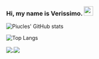 ### Hi, my name is Verissimo. <img src="https://media.giphy.com/media/hvRJCLFzcasrR4ia7z/giphy.gif" width="25px"></a>


![Piucles' GitHub stats](https://github-readme-stats.vercel.app/api?username=Piucles&show_icons=true&theme=synthwave&count_private=true&count_private=true)

![Top Langs](https://github-readme-stats.vercel.app/api/top-langs/?username=Piucles&theme=synthwave&layout=compact)

<a href="https://github.com/anuraghazra/github-readme-stats">
  <img align="center" src="https://github-readme-stats.vercel.app/api/pin/?username=anuraghazra&repo=github-readme-stats" />
</a>
<a href="https://github.com/anuraghazra/convoychat">
  <img align="center" src="https://github-readme-stats.vercel.app/api/pin/?username=anuraghazra&repo=convoychat" />
</a>
